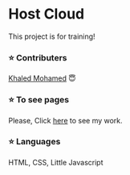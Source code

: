 # Host Cloud
This project is for training!

### ⭐ Contributers
[Khaled Mohamed](https://github.com/krypton225/) 😇

### ⭐ To see pages
Please, Click [here](https://krypton225.github.io/Host_Cloud/) to see my work.

### ⭐ Languages
HTML, CSS, Little Javascript
